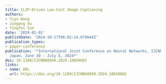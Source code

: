 ```yaml
---
title: CLIP-Driven Low-Cost Image Captioning
authors:
- Yiyu Wang
- Jungang Xu
- Yingfei Sun
date: '2024-01-01'
publishDate: '2024-10-17T06:02:14.679644Z'
publication_types:
- paper-conference
publication: '*International Joint Conference on Neural Networks, IJCNN 2024, Yokohama,
  Japan, June 30 - July 5, 2024*'
doi: 10.1109/IJCNN60899.2024.10650602
links:
- name: URL
  url: https://doi.org/10.1109/IJCNN60899.2024.10650602
---
```

